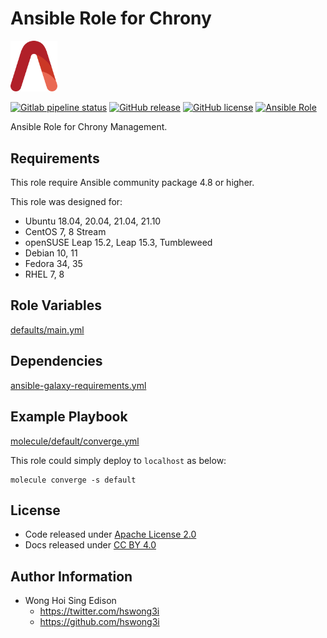 # Ansible Role for Chrony

<img src="/alvistack.svg" width="75" alt="AlviStack">

[![Gitlab pipeline status](https://img.shields.io/gitlab/pipeline/alvistack/ansible-role-chrony/master)](https://gitlab.com/alvistack/ansible-role-chrony/-/pipelines)
[![GitHub release](https://img.shields.io/github/release/alvistack/ansible-role-chrony.svg)](https://github.com/alvistack/ansible-role-chrony/releases)
[![GitHub license](https://img.shields.io/github/license/alvistack/ansible-role-chrony.svg)](https://github.com/alvistack/ansible-role-chrony/blob/master/LICENSE)
[![Ansible Role](https://img.shields.io/badge/galaxy-alvistack.chrony-blue.svg)](https://galaxy.ansible.com/alvistack/chrony)

Ansible Role for Chrony Management.

## Requirements

This role require Ansible community package 4.8 or higher.

This role was designed for:

  - Ubuntu 18.04, 20.04, 21.04, 21.10
  - CentOS 7, 8 Stream
  - openSUSE Leap 15.2, Leap 15.3, Tumbleweed
  - Debian 10, 11
  - Fedora 34, 35
  - RHEL 7, 8

## Role Variables

[defaults/main.yml](defaults/main.yml)

## Dependencies

[ansible-galaxy-requirements.yml](ansible-galaxy-requirements.yml)

## Example Playbook

[molecule/default/converge.yml](molecule/default/converge.yml)

This role could simply deploy to `localhost` as below:

    molecule converge -s default

## License

  - Code released under [Apache License 2.0](LICENSE)
  - Docs released under [CC BY 4.0](http://creativecommons.org/licenses/by/4.0/)

## Author Information

  - Wong Hoi Sing Edison
      - <https://twitter.com/hswong3i>
      - <https://github.com/hswong3i>
